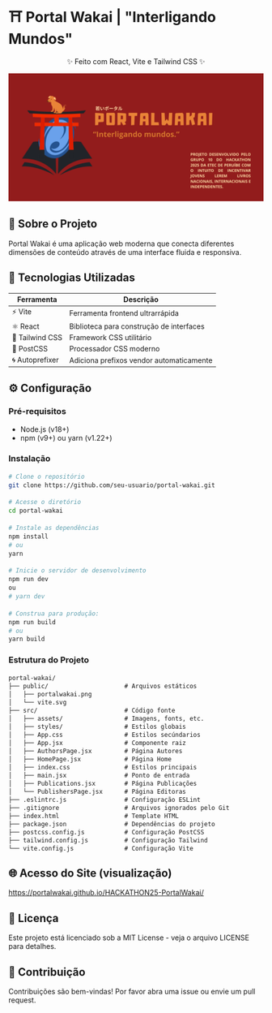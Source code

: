 # ⛩ Portal Wakai | "Interligando Mundos"
<div align="center"> ✨ Feito com React, Vite e Tailwind CSS ✨ </div>

![Portal Wakai Banner](/public/banner.png)

## 🌌 Sobre o Projeto
Portal Wakai é uma aplicação web moderna que conecta diferentes dimensões de conteúdo através de uma interface fluida e responsiva.

## 🚀 Tecnologias Utilizadas
<div align="center">
  
| Ferramenta         | Descrição                                                                 |
|--------------------|---------------------------------------------------------------------------|
| ⚡ Vite            | Ferramenta frontend ultrarrápida                                         |
| ⚛️ React          | Biblioteca para construção de interfaces                                  |
| 🎨 Tailwind CSS   | Framework CSS utilitário                                                 |
| 🦜 PostCSS        | Processador CSS moderno                                                  |
| 🌀 Autoprefixer   | Adiciona prefixos vendor automaticamente                                 |

</div>

## ⚙️ Configuração

### Pré-requisitos
- Node.js (v18+)
- npm (v9+) ou yarn (v1.22+)

### Instalação
```bash
# Clone o repositório
git clone https://github.com/seu-usuario/portal-wakai.git

# Acesse o diretório
cd portal-wakai

# Instale as dependências
npm install
# ou
yarn

# Inicie o servidor de desenvolvimento
npm run dev
ou
# yarn dev

# Construa para produção:
npm run build
# ou
yarn build


```

### Estrutura do Projeto

```estrutura-do-projeto
portal-wakai/
├── public/                     # Arquivos estáticos
│   ├── portalwakai.png
│   └── vite.svg
├── src/                        # Código fonte
│   ├── assets/                 # Imagens, fonts, etc.
│   ├── styles/                 # Estilos globais
│   ├── App.css                 # Estilos secúndarios
│   ├── App.jsx                 # Componente raiz
│   ├── AuthorsPage.jsx         # Página Autores
│   ├── HomePage.jsx            # Página Home
│   ├── index.css               # Estilos principais
│   ├── main.jsx                # Ponto de entrada
│   ├── Publications.jsx        # Página Publicações
│   └── PublishersPage.jsx      # Página Editoras
├── .eslintrc.js                # Configuração ESLint
├── .gitignore                  # Arquivos ignorados pelo Git
├── index.html                  # Template HTML
├── package.json                # Dependências do projeto
├── postcss.config.js           # Configuração PostCSS
├── tailwind.config.js          # Configuração Tailwind
└── vite.config.js              # Configuração Vite

```

## 🌐 Acesso do Site (visualização)
https://portalwakai.github.io/HACKATHON25-PortalWakai/

## 📝 Licença
Este projeto está licenciado sob a MIT License - veja o arquivo LICENSE para detalhes.

## 🙌 Contribuição
Contribuições são bem-vindas! Por favor abra uma issue ou envie um pull request.

